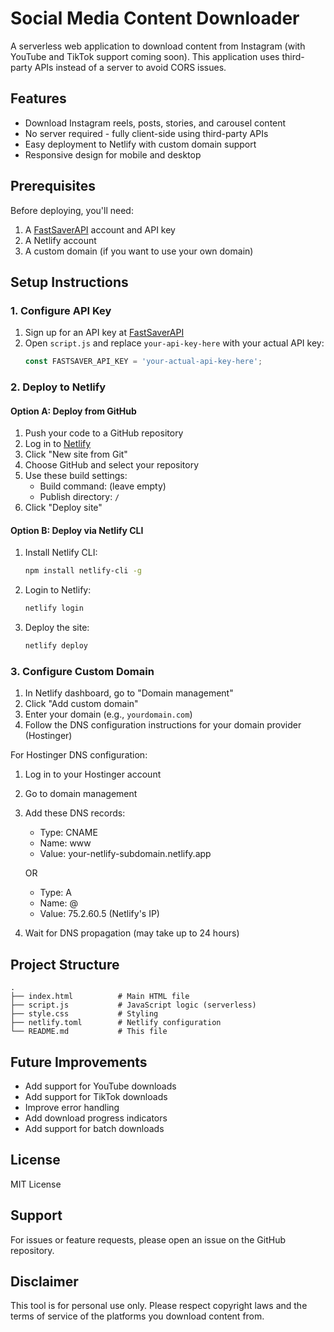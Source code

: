 # Social Media Content Downloader

A serverless web application to download content from Instagram (with YouTube and TikTok support coming soon). This application uses third-party APIs instead of a server to avoid CORS issues.

## Features

- Download Instagram reels, posts, stories, and carousel content
- No server required - fully client-side using third-party APIs
- Easy deployment to Netlify with custom domain support
- Responsive design for mobile and desktop

## Prerequisites

Before deploying, you'll need:

1. A [FastSaverAPI](https://fastsaverapi.com) account and API key
2. A Netlify account
3. A custom domain (if you want to use your own domain)

## Setup Instructions

### 1. Configure API Key

1. Sign up for an API key at [FastSaverAPI](https://fastsaverapi.com)
2. Open `script.js` and replace `your-api-key-here` with your actual API key:
   ```javascript
   const FASTSAVER_API_KEY = 'your-actual-api-key-here';
   ```

### 2. Deploy to Netlify

#### Option A: Deploy from GitHub

1. Push your code to a GitHub repository
2. Log in to [Netlify](https://app.netlify.com)
3. Click "New site from Git"
4. Choose GitHub and select your repository
5. Use these build settings:
   - Build command: (leave empty)
   - Publish directory: `/`
6. Click "Deploy site"

#### Option B: Deploy via Netlify CLI

1. Install Netlify CLI:
   ```bash
   npm install netlify-cli -g
   ```

2. Login to Netlify:
   ```bash
   netlify login
   ```

3. Deploy the site:
   ```bash
   netlify deploy
   ```

### 3. Configure Custom Domain

1. In Netlify dashboard, go to "Domain management"
2. Click "Add custom domain"
3. Enter your domain (e.g., `yourdomain.com`)
4. Follow the DNS configuration instructions for your domain provider (Hostinger)

For Hostinger DNS configuration:
1. Log in to your Hostinger account
2. Go to domain management
3. Add these DNS records:
   - Type: CNAME
   - Name: www
   - Value: your-netlify-subdomain.netlify.app
   
   OR
   
   - Type: A
   - Name: @
   - Value: 75.2.60.5 (Netlify's IP)

4. Wait for DNS propagation (may take up to 24 hours)

## Project Structure

```
.
├── index.html          # Main HTML file
├── script.js           # JavaScript logic (serverless)
├── style.css           # Styling
├── netlify.toml        # Netlify configuration
└── README.md           # This file
```

## Future Improvements

- Add support for YouTube downloads
- Add support for TikTok downloads
- Improve error handling
- Add download progress indicators
- Add support for batch downloads

## License

MIT License

## Support

For issues or feature requests, please open an issue on the GitHub repository.

## Disclaimer

This tool is for personal use only. Please respect copyright laws and the terms of service of the platforms you download content from.